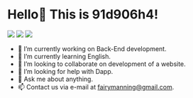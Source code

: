 # Hello👋 This is 91d906h4!

<p align="left">
    <a href="https://github.com/91d906h4"><img src="https://img.shields.io/badge/-github-lightgrey" / ></a>
    <a href="https://www.npmjs.com/~91d906h4"><img src="https://img.shields.io/badge/-npmjs-red" /></a>
    <a href="https://leetcode.com/91d906h4/"><img src="https://img.shields.io/badge/-LeetCode-yellow" /></a>
</p>

- 🔭 I’m currently working on Back-End development.
- 🌱 I’m currently learning English.
- 👯 I’m looking to collaborate on development of a website.
- 🤔 I’m looking for help with Dapp.
- 💬 Ask me about anything.
- 📫 Contact us via e-mail at fairymanning@gmail.com.
